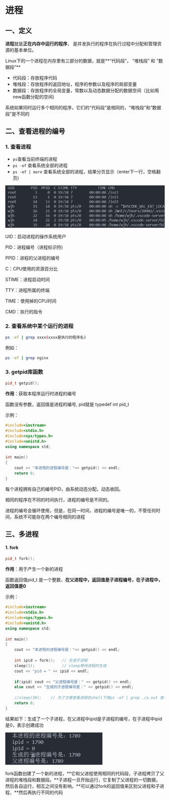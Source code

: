 # 进程

## 一、定义

**进程**就是**正在内存中运行的程序**， 是并发执行的程序在执行过程中分配和管理资源的基本单位。

Linux下的一个进程在内存里有三部分的数据，就是**“代码段”， “堆栈段” 和 “数据段”** 

- 代码段：存放程序代码
- 堆栈段：存放程序的返回地址，程序的参数以及程序的局部变量
- 数据段：存放程序的全局变量，常数以及动态数据分配的数据空间（比如用new函数分配的空间)

系统如果同时运行多个相同的程序，它们的“代码段”是相同的，“堆栈段”和“数据段”是不同的

## 二、查看进程的编号

### 1. 查看进程

- ` ps `查看当前终端的进程
- ` ps -ef ` 查看系统全部的进程
- ` ps -ef | more ` 查看系统全部的进程，结果分页显示（enter下一行，空格翻页)

![1633953742447](img/1633953742447.png)

UID：启动进程的操作系统用户

PID：进程编号（进程标识符)

PPID：进程的父进程的编号

C：CPU使用的资源百分比

STIME：进程启动时间

TTY：进程所属的终端

TIME：使用掉的CPU时间

CMD：执行的指令



### 2. 查看系统中某个运行的进程

```bash
ps -ef | grep xxxx(xxxx是执行的程序名)
```

例如：

```bash
ps -ef | grep nginx
```



### 3. getpid库函数

```C++
pid_t getpid();
```

**作用**：获取本程序运行时进程的编号

函数没有参数，返回值是进程的编号, pid就是 typedef int pid_t

示例：

```cpp
#include<iostream>
#include<stdio.h>
#include<sys/types.h>
#include<unistd.h>
using namespace std;

int main()
{
    cout << "本进程的进程编号是："<< getpid() << endl;  
    return 0;
}
```

每个进程拥有自己的编号PID，由系统动态分配，动态收回。

相同的程序在不同的时间执行，进程的编号是不同的。

进程的编号会循环使用，但是，在同一时间，进程的编号是唯一的，不管任何时间，系统不可能存在两个编号相同的进程

## 三、多进程

#### 1. fork

```C++
pid_t fork();
```

**作用**：用于产生一个新的进程

函数返回值pid_t 是一个整数，**在父进程中，返回值是子进程编号，在子进程中，返回值是0**

示例：

```cpp
#include<iostream>
#include<stdio.h>
#include<sys/types.h>
#include<unistd.h>
using namespace std;

int main()
{
    cout << "本进程的进程编号是："<< getpid() << endl;  

    int ipid = fork();   // 生成子进程
    sleep(1);            // sleep等待进程的生成
    cout << "pid = " << ipid << endl;

    if(ipid) cout << "父进程编号是：" << getpid() << endl;
    else cout << "生成的子进程编号是：" << getpid() << endl;

    //sleep(30);    // 为了方便查看进程在shell下用ps -ef | grep ./a.out 查看本进程的编号
    return 0;
}
```

结果如下：生成了一个子进程，在父进程中ipid是子进程的编号，在子进程中ipid是0，表示创建成功

![1633956812202](img/1633956812202.png)

fork函数创建了一个新的进程，**它和父进程使用相同的代码段，子进程拷贝了父进程的堆栈段和数据段。**子进程一旦开始运行，它复制了父进程的一切数据，然后各自运行，相互之间没有影响。**可以通过fork的返回值来区别父进程和子进程，**然后再执行不同的代码



